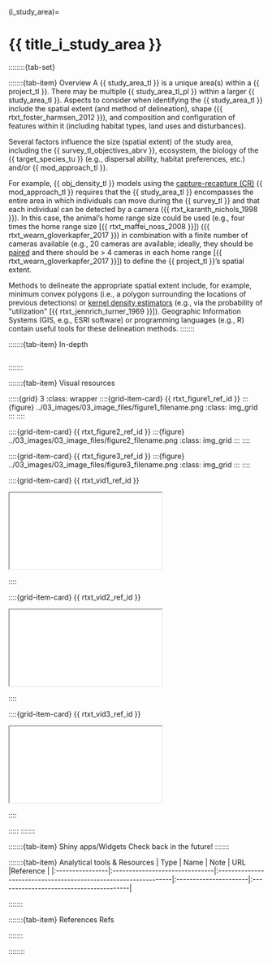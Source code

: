 ﻿---
jupytext:
  formats: md:myst
  text_representation:
    extension: .md
    format_name: myst
    format_version: 0.17.2 <!--0.13-->
    jupytext_version: 1.16.4 <!-- 6.5.4-->
kernelspec:
  display_name: Python 3
  language: python
  name: python3
editor_options:
  markdown:
    wrap: none
---
(i_study_area)=
# {{ title_i_study_area }}

<!--
:::{hint}
replace me with text
:::
-->

::::::::{tab-set}

:::::::{tab-item} Overview
A {{ study_area_tl }} is a unique area(s) within a {{ project_tl }}. There may be multiple {{ study_area_tl_pl }} within a larger {{ study_area_tl }}. Aspects to consider when identifying the {{ study_area_tl }} include the spatial extent (and method of delineation), shape ({{ rtxt_foster_harmsen_2012 }}), and composition and configuration of features within it (including habitat types, land uses and disturbances).

Several factors influence the size (spatial extent) of the study area, including the {{ survey_tl_objectives_abrv }}, ecosystem, the biology of the {{ target_species_tu }} (e.g., dispersal ability, habitat preferences, etc.) and/or {{ mod_approach_tl }}.

For example, {{ obj_density_tl }} models using the [capture-recapture (CR)](#mod_cr_cmr) {{ mod_approach_tl }} requires that the {{ study_area_tl }} encompasses the entire area in which individuals can move during the {{ survey_tl }} and that each individual can be detected by a camera ({{ rtxt_karanth_nichols_1998 }}). In this case, the animal’s home range size could be used (e.g., four times the home range size [{{ rtxt_maffei_noss_2008 }}]) ({{ rtxt_wearn_gloverkapfer_2017 }}) in combination with a finite number of cameras available (e.g., 20 cameras are available; ideally, they should be [paired](#sampledesign_paired) and there should be \> 4 cameras in each home range [{{ rtxt_wearn_gloverkapfer_2017 }}]) to define the {{ project_tl }}’s spatial extent.

Methods to delineate the appropriate spatial extent include, for example, minimum convex polygons (i.e., a polygon surrounding the locations of previous detections) or [kernel density estimators](#kernel_density_estimator) (e.g., via the probability of "utilization" \[{{ rtxt_jennrich_turner_1969 }}\]). Geographic Information Systems (GIS, e.g., ESRI software) or programming languages (e.g., R) contain useful tools for these delineation methods.
:::::::

:::::::{tab-item} In-depth
```{include} include/00_coming_soon.md
```
:::::::

:::::::{tab-item} Visual resources

:::::{grid} 3
:class: wrapper
::::{grid-item-card} {{ rtxt_figure1_ref_id }}
:::{figure} ../03_images/03_image_files/figure1_filename.png
:class: img_grid
:::
::::

::::{grid-item-card} {{ rtxt_figure2_ref_id }}
:::{figure} ../03_images/03_image_files/figure2_filename.png
:class: img_grid
:::
::::

::::{grid-item-card} {{ rtxt_figure3_ref_id }}
:::{figure} ../03_images/03_image_files/figure3_filename.png
:class: img_grid
:::
::::

::::{grid-item-card} {{ rtxt_vid1_ref_id }}
<div class="iframe-container-vid"><iframe class="iframe-responsive-vid" src="vid1_url"></iframe></div>

::::

::::{grid-item-card} {{ rtxt_vid2_ref_id }}
<div class="iframe-container-vid"><iframe class="iframe-responsive-vid" src="vid2_url"></iframe></div>

::::

::::{grid-item-card} {{ rtxt_vid3_ref_id }}
<div class="iframe-container-vid"><iframe class="iframe-responsive-vid" src="vid3_url"></iframe></div>

::::

:::::
:::::::

:::::::{tab-item} Shiny apps/Widgets
Check back in the future!
:::::::

:::::::{tab-item} Analytical tools & Resources
| Type | Name | Note | URL |Reference |
|:----------------|:-------------------------------|:----------------------------------------------------------------|:----------------------|:----------------------------------------|
<!-- END_RESOURCE_TABLE -->
:::::::

:::::::{tab-item} References
Refs

:::::::

::::::::
